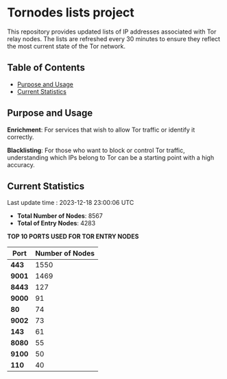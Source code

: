 # Tornodes lists project

This repository provides updated lists of IP addresses associated with Tor relay nodes. The lists are refreshed every 30 minutes to ensure they reflect the most current state of the Tor network.

## Table of Contents

- [Purpose and Usage](#purpose-and-usage)
- [Current Statistics](#current-statistics)


## Purpose and Usage

**Enrichment**: For services that wish to allow Tor traffic or identify it correctly.

**Blacklisting**: For those who want to block or control Tor traffic, understanding which IPs belong to Tor can be a starting point with a high accuracy.

## Current Statistics

Last update time : 2023-12-18 23:00:06 UTC

- **Total Number of Nodes**: 8567
- **Total of Entry Nodes**: 4283

**TOP 10 PORTS USED FOR TOR ENTRY NODES**

| **Port** | **Number of Nodes** |
|------|-----------------|
| **443**   | 1550  |
| **9001**   | 1469  |
| **8443**   | 127  |
| **9000**   | 91  |
| **80**   | 74  |
| **9002**   | 73  |
| **143**   | 61  |
| **8080**   | 55  |
| **9100**   | 50  |
| **110**   | 40  |

